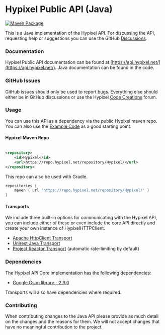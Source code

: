 Hypixel Public API (Java)
======
[![Maven Package](https://github.com/HypixelDev/PublicAPI/actions/workflows/maven.yml/badge.svg)](https://github.com/HypixelDev/PublicAPI/actions/workflows/maven.yml)

This is a Java implementation of the Hypixel API. For discussing the API, requesting help or suggestions you can use the
GitHub [Discussions](https://github.com/HypixelDev/PublicAPI/discussions).

### Documentation

Hypixel Public API documentation can be found at [https://api.hypixel.net/](https://api.hypixel.net/). Java
documentation can be found in the code.

### GitHub Issues

GitHub issues should only be used to report bugs. Everything else should either be in GitHub discussions or use the
Hypixel [Code Creations](https://hypixel.net/forums/code-creations.65/) forum.

### Usage

You can use this API as a dependency via the public Hypixel maven repo. You can also use
the [Example Code](https://github.com/HypixelDev/PublicAPI/tree/master/hypixel-api-example) as a good starting point.

#### Hypixel Maven Repo

```xml

<repository>
    <id>Hypixel</id>
    <url>https://repo.hypixel.net/repository/Hypixel/</url>
</repository>
```

This repo can also be used with Gradle.

```gradle
repositories {
    maven { url 'https://repo.hypixel.net/repository/Hypixel/' }
}
```

#### Transports

We include three built-in options for communicating with the Hypixel API, you can include either of these or even
include the core API directly and create your own instance of HypixelHTTPClient.

* [Apache HttpClient Transport](hypixel-api-transport-apache/README.md)
* [Unirest Java Transport](hypixel-api-transport-unirest/README.md)
* [Project Reactor Transport](hypixel-api-transport-reactor/README.md) (automatic rate-limiting by default)

### Dependencies

The Hypixel API Core implementation has the following dependencies:

* [Google Gson library - 2.9.0](https://mvnrepository.com/artifact/com.google.code.gson/gson)

Transports will also have dependencies where required.

### Contributing

When contributing changes to the Java API please provide as much detail on the changes and the reasons for them. We will
not accept changes that have no meaningful contribution to the project.